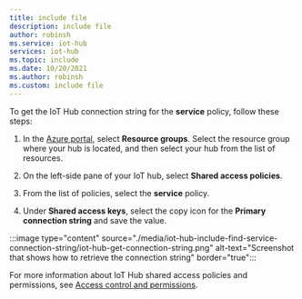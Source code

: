 ```yaml
---
title: include file
description: include file
author: robinsh
ms.service: iot-hub
services: iot-hub
ms.topic: include
ms.date: 10/20/2021
ms.author: robinsh
ms.custom: include file
---
```

<!-- This tells how to get the connection string for the service shared access policy of your IoT hub -->

To get the IoT Hub connection string for the **service** policy, follow these steps:

1. In the [Azure portal](https://portal.azure.com), select **Resource groups**. Select the resource group where your hub is located, and then select your hub from the list of resources.

1. On the left-side pane of your IoT hub, select **Shared access policies**.

1. From the list of policies, select the **service** policy.

1. Under **Shared access keys**, select the copy icon for the **Primary connection string** and save the value.

:::image type="content" source="./media/iot-hub-include-find-service-connection-string/iot-hub-get-connection-string.png" alt-text="Screenshot that shows how to retrieve the connection string" border="true":::

For more information about IoT Hub shared access policies and permissions, see [Access control and permissions](../articles/iot-hub/iot-hub-dev-guide-sas.md#access-control-and-permissions).
